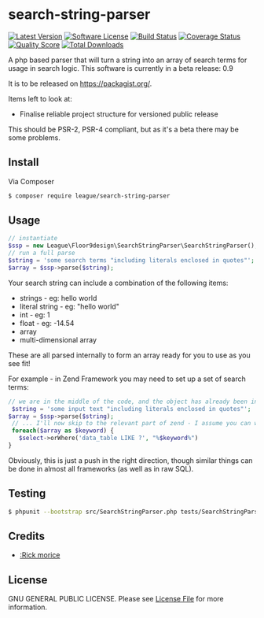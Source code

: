 # search-string-parser

[![Latest Version](https://img.shields.io/github/release/elb98rm/search-string-parser.svg?style=plastic)](https://github.com/elb98rm/search-string-parser/releases)
[![Software License](https://img.shields.io/badge/license-MIT-brightgreen.svg?style=plastic)](LICENSE.md)
[![Build Status](https://img.shields.io/travis/search-string-parser/master.svg?style=plastic)](https://travis-ci.org/thephpleague/search-string-parser)
[![Coverage Status](https://img.shields.io/scrutinizer/coverage/g/search-string-parser/search-string-parser.svg?style=plastic)](https://scrutinizer-ci.com/g/thephpleague/search-string-parser/code-structure)
[![Quality Score](https://img.shields.io/scrutinizer/g/search-string-parser/search-string-parser.svg?style=plastic)](https://scrutinizer-ci.com/g/thephpleague/search-string-parser)
[![Total Downloads](https://img.shields.io/packagist/dt/league/search-string-parser.svg?style=plastic)](https://packagist.org/packages/league/search-string-parser)

A php based parser that will turn a string into an array of search terms for usage in search logic.
This software is currently in a beta release: 0.9

It is to be released on https://packagist.org/.

Items left to look at:

* Finalise reliable project structure for versioned public release 

This should be PSR-2, PSR-4 compliant, but as it's a beta there may be some problems.

## Install

Via Composer

``` bash
$ composer require league/search-string-parser
```

## Usage

``` php
// instantiate
$ssp = new League\Floor9design\SearchStringParser\SearchStringParser();
// run a full parse
$string = 'some search terms "including literals enclosed in quotes"';
$array = $ssp->parse($string);
```

Your search string can include a combination of the following items: 

* strings - eg: hello world
* literal string - eg: "hello world"
* int - eg: 1
* float - eg: -14.54
* array
* multi-dimensional array

These are all parsed internally to form an array ready for you to use as you see fit!

For example - in Zend Framework you may need to set up a set of search terms:
 
 ``` php
 // we are in the middle of the code, and the object has already been instantiated as above:
  $string = 'some input text "including literals enclosed in quotes"';
 $array = $ssp->parse($string);
  // ... I'll now skip to the relevant part of zend - I assume you can write a query:
  foreach($array as $keyword) {
    $select->orWhere('data_table LIKE ?', "%$keyword%")
 }
 ```

Obviously, this is just a push in the right direction, though similar things can be done in almost all 
frameworks (as well as in raw SQL).

## Testing

``` bash
$ phpunit --bootstrap src/SearchStringParser.php tests/SearchStringParserTest.php
```

## Credits

- [:Rick morice](https://github.com/:elb98rm)

## License

GNU GENERAL PUBLIC LICENSE. Please see [License File](LICENSE.md) for more information.
